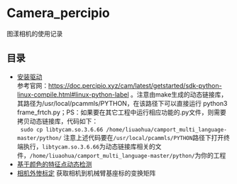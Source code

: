 # Camera_percipio
图漾相机的使用记录
## 目录
- [安装驱动](#安装驱动) <br>
  参考官网：https://doc.percipio.xyz/cam/latest/getstarted/sdk-python-linux-compile.html#linux-python-label 。注意由make生成的动态链接库，其路径为/usr/local/pcammls/PYTHON，在该路径下可以直接运行 python3 frame_frtch.py；PS：如果要在其它工程中运行相应功能的.py文件，则需要拷贝动态链接库，代码如下：<br>
`` sudo cp libtycam.so.3.6.66 /home/liuaohua/camport_multi_language-master/python/``
  注意上述代码要在``/usr/local/pcammls/PYTHON``路径下打开终端执行，``libtycam.so.3.6.66``为动态链接库相关的文件，``/home/liuaohua/camport_multi_language-master/python/``为你的工程
- [基于颜色的特征点动态检测](#基于颜色的特征点动态检测)
- [相机外惨标定](#相机外惨标定)
获取相机到机械臂基座标的变换矩阵

